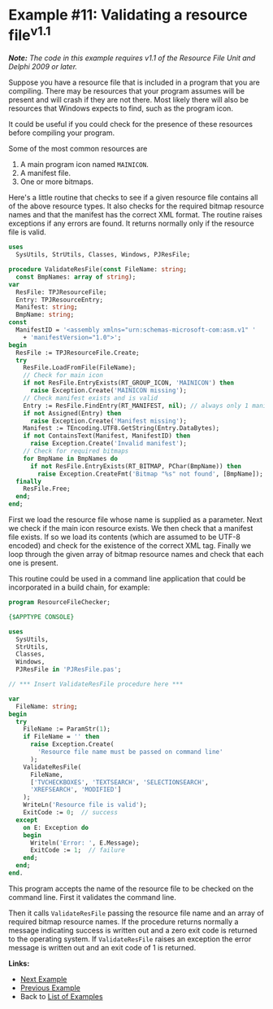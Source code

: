 # Example #11: Validating a resource file<sup>v1.1</sup> #

_**Note:** The code in this example requires v1.1 of the Resource File Unit and Delphi 2009 or later._

Suppose you have a resource file that is included in a program that you are compiling. There may be resources that your program assumes will be present and will crash if they are not there. Most likely there will also be resources that Windows expects to find, such as the program icon.

It could be useful if you could check for the presence of these resources before compiling your program.

Some of the most common resources are

  1. A main program icon named `MAINICON`.
  1. A manifest file.
  1. One or more bitmaps.

Here's a little routine that checks to see if a given resource file contains all of the above resource types. It also checks for the required bitmap resource names and that the manifest has the correct XML format. The routine raises exceptions if any errors are found. It returns normally only if the resource file is valid.

```pascal
uses
  SysUtils, StrUtils, Classes, Windows, PJResFile;

procedure ValidateResFile(const FileName: string;
  const BmpNames: array of string);
var
  ResFile: TPJResourceFile;
  Entry: TPJResourceEntry;
  Manifest: string;
  BmpName: string;
const
  ManifestID = '<assembly xmlns="urn:schemas-microsoft-com:asm.v1" '
    + 'manifestVersion="1.0">';
begin
  ResFile := TPJResourceFile.Create;
  try
    ResFile.LoadFromFile(FileName);
    // Check for main icon
    if not ResFile.EntryExists(RT_GROUP_ICON, 'MAINICON') then
      raise Exception.Create('MAINICON missing');
    // Check manifest exists and is valid
    Entry := ResFile.FindEntry(RT_MANIFEST, nil); // always only 1 manifest
    if not Assigned(Entry) then
      raise Exception.Create('Manifest missing');
    Manifest := TEncoding.UTF8.GetString(Entry.DataBytes);
    if not ContainsText(Manifest, ManifestID) then
      raise Exception.Create('Invalid manifest');
    // Check for required bitmaps
    for BmpName in BmpNames do
      if not ResFile.EntryExists(RT_BITMAP, PChar(BmpName)) then
        raise Exception.CreateFmt('Bitmap "%s" not found', [BmpName]);
  finally
    ResFile.Free;
  end;
end;
```

First we load the resource file whose name is supplied as a parameter. Next we check if the main icon resource exists. We then check that a manifest file exists. If so we load its contents (which are assumed to be UTF-8 encoded) and check for the existence of the correct XML tag. Finally we loop through the given array of bitmap resource names and check that each one is present.

This routine could be used in a command line application that could be incorporated in a build chain, for example:

```pascal
program ResourceFileChecker;

{$APPTYPE CONSOLE}

uses
  SysUtils,
  StrUtils,
  Classes,
  Windows,
  PJResFile in 'PJResFile.pas';

// *** Insert ValidateResFile procedure here ***

var
  FileName: string;
begin
  try
    FileName := ParamStr(1);
    if FileName = '' then
      raise Exception.Create(
        'Resource file name must be passed on command line'
      );
    ValidateResFile(
      FileName,
      ['TVCHECKBOXES', 'TEXTSEARCH', 'SELECTIONSEARCH',
      'XREFSEARCH', 'MODIFIED']
    );
    WriteLn('Resource file is valid');
    ExitCode := 0;  // success
  except
    on E: Exception do
    begin
      Writeln('Error: ', E.Message);
      ExitCode := 1;  // failure
    end;
  end;
end.
```

This program accepts the name of the resource file to be checked on the command line. First it validates the command line.

Then it calls `ValidateResFile` passing the resource file name and an array of required bitmap resource names. If the procedure returns normally a message indicating success is written out and a zero exit code is returned to the operating system. If `ValidateResFile` raises an exception the error message is written out and an exit code of 1 is returned.

**Links:**

  * [Next Example](ResFileExample12.md)
  * [Previous Example](ResFileExample10.md)
  * Back to [List of Examples](ResFileExamples.md)